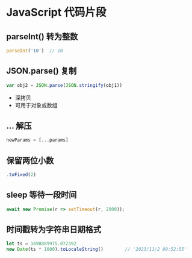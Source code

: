 # JavaScript 代码片段

## parseInt() 转为整数
```js
parseInt('10')  // 10
```

## JSON.parse() 复制
```js
var obj2 = JSON.parse(JSON.stringify(obj1))
```
- 深拷贝
- 可用于对象或数组

## ... 解压
```js
newParams = [...params]
```

## 保留两位小数
```js
.toFixed(2)
```

## sleep 等待一段时间
```js
await new Promise(r => setTimeout(r, 2000));
```

## 时间戳转为字符串日期格式
```js
let ts = 1698889975.072392
new Date(ts * 1000).toLocaleString()        // '2023/11/2 09:52:55'
```
